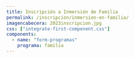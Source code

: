 ```yaml
---
title: Inscripción a Inmersión de Familia
permalink: /inscripcion/inmersion-en-familia/
imagencabecera: 2023inscripcion.jpg
css: ["integrate-first-component.css"]
components:
  - name: "form-programas"
    programa: familia
---
```


